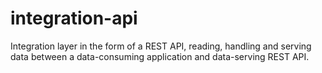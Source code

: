 # integration-api

Integration layer in the form of a REST API, reading, handling and serving data between a data-consuming application and data-serving REST API.
